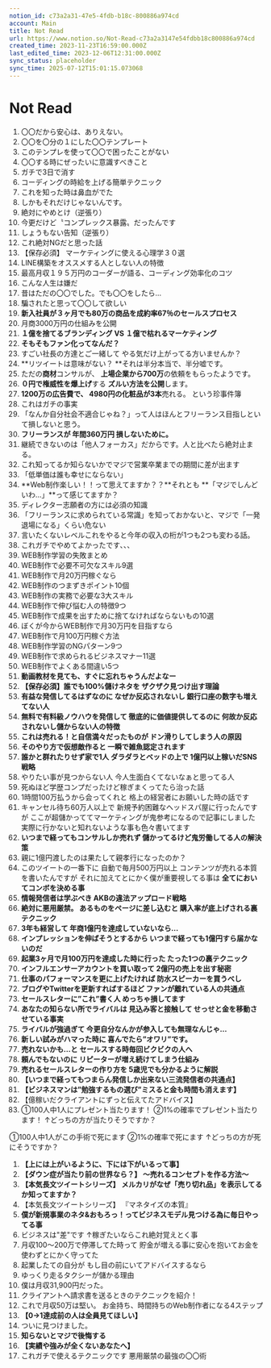 ```yaml
---
notion_id: c73a2a31-47e5-4fdb-b18c-800886a974cd
account: Main
title: Not Read
url: https://www.notion.so/Not-Read-c73a2a3147e54fdbb18c800886a974cd
created_time: 2023-11-23T16:59:00.000Z
last_edited_time: 2023-12-06T12:31:00.000Z
sync_status: placeholder
sync_time: 2025-07-12T15:01:15.073068
---
```

# Not Read

1. 〇〇だから安心は、ありえない。
1. 〇〇を〇分の１にした〇〇テンプレート
1. このテンプレを使って〇〇で困ったことがない
1. 〇〇する時にぜったいに意識すべきこと
1. ガチで3日で消す
1. コーディングの時給を上げる簡単テクニック
1. これを知った時は鼻血がでた
1. しかもそれだけじゃないんです。
1. 絶対にやめとけ（逆張り）
1. 今更だけど〝コンプレックス暴露〟だったんです
1. しょうもない告知（逆張り）
1. これ絶対NGだと思った話
1. 【保存必須】
マーケティングに使える心理学３０選
1. LINE構築をオススメする人としない人の特徴
1. 最高月収１９５万円のコーダーが語る、コーディング効率化のコツ
1. こんな人生は嫌だ
1. 昔はただの〇〇でした。でも〇〇をしたら…
1. 騙されたと思って〇〇して欲しい
1. **新入社員が３ヶ月でも80万の商品を成約率67％**の**セールスプロセス**
1. 月商3000万円の仕組みを公開
1. **１億を捨てるブランディング
VS
１億で枯れるマーケティング**
1. **そもそもファン化ってなんだ？**
1. すごい社長の方達とご一緒して
やる気だけ上がってる方いませんか？
1. **リツイートは意味がない？
**それは半分本当で、半分嘘です。
1. ただの**商材**コンサルが、
**上場企業から700万**の依頼をもらったようです。
1. **０円で権威性を爆上げ**する
**ズルい方法を公開**します。
1. **1200万の広告費で、
4980円の化粧品が3本**売れる。
という珍事件簿
1. これはガチの事実
1. 「なんか自分社会不適合じゃね？」って人はほんとフリーランス目指しといて損しないと思う。
1. **フリーランスが
年間360万円
損しないために。**
1. 継続できないのは「他人フォーカス」だからです。人と比べたら絶対止まる。
1. これ知ってるか知らないかでマジで営業卒業までの期間に差が出ます
1. 「低単価は誰も幸せにならない」
1. **Web制作楽しい！！って思えてますか？？**それとも
**「マジでしんどいわ…」**って感じてますか？
1. ディレクター志願者の方には必須の知識
1. 「フリーランスに求められている常識」を知っておかないと、マジで「一発退場になる」くらい危ない
1. 言いたくないレベルこれをやると今年の収入の桁が1つも2つも変わる話。
1. これガチでやめてよかったです､､､
1. WEB制作学習の失敗まとめ
1. WEB制作で必要不可欠なスキル9選
1. WEB制作で月20万円稼ぐなら
1. WEB制作のつまずきポイント10個
1. WEB制作の実務で必要な3大スキル
1. WEB制作で伸び悩む人の特徴9つ
1. WEB制作で成果を出すために捨てなければならないもの10選
1. ぼくが今からWEB制作で月30万円を目指すなら
1. WEB制作で月100万円稼ぐ方法
1. WEB制作学習のNGパターン9つ
1. WEB制作で求められるビジネスマナー11選
1. WEB制作でよくある間違い5つ
1. **動画教材を見ても、すぐに忘れちゃうんだよなー**
1. **【保存必須】誰でも100%儲けネタを
ザクザク見つけ出す理論**
1. **有益な発信してるはずなのに
なぜか反応されないし
銀行口座の数字も増えてない人**
1. **無料で有料級ノウハウを発信して
徹底的に価値提供してるのに
何故か反応されないし儲からない人の特徴**
1. **これは売れる！と自信満々だったものが
ドン滑りしてしまう人の原因**
1. **そのやり方で仮想敵作ると
一瞬で雑魚認定されます**
1. **誰かと群れたりせず家で1人
ダラダラとベッドの上で
1億円以上稼いだSNS戦略**
1. やりたい事が見つからない人
今人生面白くてないなぁと思ってる人
1. 死ぬほど学歴コンプだったけど稼ぎまくってたら治った話
1. 1時間100万払うから会ってくれと
格上の経営者にお願いした時の話です
1. キャンセル待ち60万人以上で
新規予約困難なヘッドスパ屋に行ったんですが
ここが超儲かっててマーケティングが鬼参考になるので記事にしました
実際に行かないと知れないような事も色々書いてます
1. **いつまで経ってもコンサルしか売れず
儲かってるけど鬼労働してる人の解決策**
1. 親に1億円渡したのは果たして親孝行になったのか？
1. このツイートの一番下に
自動で毎月500万円以上
コンテンツが売れる本質を書いたんですが
それに加えてとにかく僕が重要視してる事は
**全てにおいてコンボを決める事**
1. **情報発信者は学ぶべき
AKBの違法アップロード戦略**
1. **絶対に悪用厳禁。
あるものをページに差し込むと
購入率が底上げされる裏テクニック**
1. **3年も経営して
年商1億円を達成していないなら…**
1. **インプレッションを伸ばそうとするから
いつまで経っても1億円すら届かないのだ**
1. **起業3ヶ月で月100万円を達成した時に行った
たった1つの裏テクニック**
1. **インフルエンサーアカウントを買い取って
2億円の売上を出す秘密**
1. **仕事のパフォーマンスを更に上げたければ
防水スピーカーを買うべし**
1. **ブログやTwitterを更新すればするほど
ファンが離れている人の共通点**
1. **セールスレターに”これ”書く人
めっちゃ損してます**
1. **あなたの知らない所でライバルは
見込み客と接触して
せっせと金を移動させている事実**
1. **ライバルが強過ぎて
今更自分なんかが参入しても無理なんじゃ…**
1. **新しい試みがハマった時に
喜んでたら”オワリ”です。**
1. **売れないかも…と
セールスする時毎回ビクビクの人へ**
1. **頼んでもないのに
リピーターが増え続けてしまう仕組み**
1. **売れるセールスレターの作り方を
5歳児でも分かるように解説**
1. **【いつまで経ってもつまらん発信しか出来ない三流発信者の共通点】**
1. **【ビジネスマンは”勉強するもの選び”ミスると金も時間も消えます】**
1. 【億稼いだクライアントにずっと伝えてたアドバイス】
1. ①100人中1人にプレゼント当たります！
②1%の確率でプレゼント当たります！
↑どっちの方が当たりそうですか？

①100人中1人がこの手術で死にます
②1%の確率で死にます
↑どっちの方が死にそうですか？
1. **【上には上がいるように、下には下がいるって事】**
1. **【ダウン症が当たり前の世界なら？】
〜売れるコンセプトを作る方法〜**
1. **【本気長文ツイートシリーズ】
メルカリがなぜ「売り切れ品」を表示してるか知ってますか？**
1. 【本気長文ツイートシリーズ】
『マネタイズの本質』
1. **僕が新規事業のネタ&おもろっ！ってビジネスモデル見つける為に毎日やってる事**
1. ビジネスは"差"です
↑稼ぎたいならこれ絶対覚えとく事
1. 月収100〜200万で停滞してた時って
貯金が増える事に安心を抱いてお金を使わずとにかく守ってた
1. 起業したての自分が
もし目の前にいてアドバイスするなら
1. ゆっくり走るタクシーが儲かる理由
1. 僕は月収31,900円だった。
1. クライアントへ請求書を送るときのテクニックを紹介！
1. これで月収50万は堅い。
お金持ち、時間持ちのWeb制作者になる4ステップ
1. **【0→1達成前の人は全員見てほしい】**
1. ついに見つけました。
1. **知らないとマジで後悔する**
1. **【実績や強みが全くないあなたへ】**
1. これガチで使えるテクニックです
悪用厳禁の最強の〇〇術